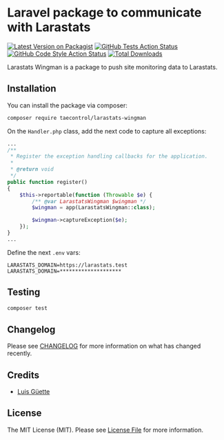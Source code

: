 # Laravel package to communicate with Larastats

[![Latest Version on Packagist](https://img.shields.io/packagist/v/taecontrol/larastats-wingman.svg?style=flat-square)](https://packagist.org/packages/taecontrol/larastats-wingman)
[![GitHub Tests Action Status](https://img.shields.io/github/workflow/status/taecontrol/larastats-wingman/run-tests?label=tests)](https://github.com/taecontrol/larastats-wingman/actions?query=workflow%3Arun-tests+branch%3Amain)
[![GitHub Code Style Action Status](https://img.shields.io/github/workflow/status/taecontrol/larastats-wingman/Fix%20PHP%20code%20style%20issues?label=code%20style)](https://github.com/taecontrol/larastats-wingman/actions?query=workflow%3A"Fix+PHP+code+style+issues"+branch%3Amain)
[![Total Downloads](https://img.shields.io/packagist/dt/taecontrol/larastats-wingman.svg?style=flat-square)](https://packagist.org/packages/taecontrol/larastats-wingman)

Larastats Wingman is a package to push site monitoring data to Larastats.

## Installation

You can install the package via composer:

```bash
composer require taecontrol/larastats-wingman
```

On the `Handler.php` class, add the next code to capture all exceptions:

```php
...
/**
 * Register the exception handling callbacks for the application.
 *
 * @return void
 */
public function register()
{
    $this->reportable(function (Throwable $e) {
        /** @var LarastatsWingman $wingman */
        $wingman = app(LarastatsWingman::class);

        $wingman->captureException($e);
    });
}
...
```

Define the next `.env` vars:
```dotenv
LARASTATS_DOMAIN=https://larastats.test
LARASTATS_DOMAIN=********************
```

## Testing

```bash
composer test
```

## Changelog

Please see [CHANGELOG](CHANGELOG.md) for more information on what has changed recently.

## Credits

- [Luis Güette](https://github.com/guetteman)

## License

The MIT License (MIT). Please see [License File](LICENSE.md) for more information.
